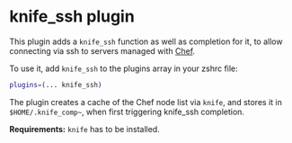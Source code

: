 # knife_ssh plugin

This plugin adds a `knife_ssh` function as well as completion for it, to allow connecting via ssh to servers managed
with [Chef](https://www.chef.io/).

To use it, add `knife_ssh` to the plugins array in your zshrc file:

```zsh
plugins=(... knife_ssh)
```

The plugin creates a cache of the Chef node list via `knife`, and stores it in `$HOME/.knife_comp~`, when first
triggering knife_ssh completion.

**Requirements:** `knife` has to be installed.
